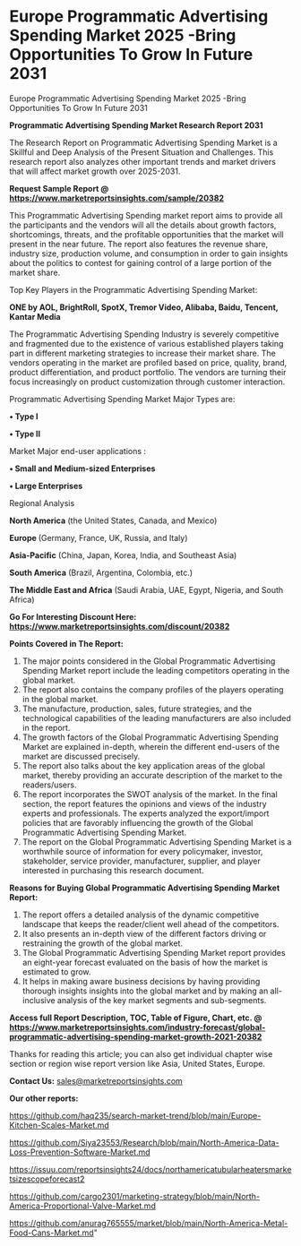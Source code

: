 # Europe Programmatic Advertising Spending Market 2025 -Bring Opportunities To Grow In Future 2031
Europe Programmatic Advertising Spending Market 2025 -Bring Opportunities To Grow In Future 2031

<strong>Programmatic Advertising Spending Market Research Report 2031</strong>

The Research Report on Programmatic Advertising Spending Market is a Skillful and Deep Analysis of the Present Situation and Challenges. This research report also analyzes other important trends and market drivers that will affect market growth over 2025-2031.

<strong>Request Sample Report @ <a href=https://www.marketreportsinsights.com/sample/20382>https://www.marketreportsinsights.com/sample/20382</a></strong>

This Programmatic Advertising Spending market report aims to provide all the participants and the vendors will all the details about growth factors, shortcomings, threats, and the profitable opportunities that the market will present in the near future. The report also features the revenue share, industry size, production volume, and consumption in order to gain insights about the politics to contest for gaining control of a large portion of the market share.

Top Key Players in the Programmatic Advertising Spending Market:

<strong>ONE by AOL, BrightRoll, SpotX, Tremor Video, Alibaba, Baidu, Tencent, Kantar Media</strong>

The Programmatic Advertising Spending Industry is severely competitive and fragmented due to the existence of various established players taking part in different marketing strategies to increase their market share. The vendors operating in the market are profiled based on price, quality, brand, product differentiation, and product portfolio. The vendors are turning their focus increasingly on product customization through customer interaction.

Programmatic Advertising Spending Market Major Types are:

<strong>• Type I

• Type II</strong>

Market Major end-user applications :

<strong>• Small and Medium-sized Enterprises

• Large Enterprises</strong>

Regional Analysis

</u><strong><b>North America</b></strong> (the United States, Canada, and Mexico)

<strong><b>Europe </b></strong>(Germany, France, UK, Russia, and Italy)

<strong><b>Asia-Pacific</b></strong> (China, Japan, Korea, India, and Southeast Asia)

<strong><b>South America</b></strong> (Brazil, Argentina, Colombia, etc.)

<strong><b>The Middle East and Africa</b></strong> (Saudi Arabia, UAE, Egypt, Nigeria, and South Africa)

<strong>Go For Interesting Discount Here: <a href=https://www.marketreportsinsights.com/discount/20382>https://www.marketreportsinsights.com/discount/20382</a></strong>

<strong>Points Covered in The Report:</strong>
<ol>
  <li>The major points considered in the Global Programmatic Advertising Spending Market report include the leading competitors operating in the global market.</li>
  <li>The report also contains the company profiles of the players operating in the global market.</li>
  <li>The manufacture, production, sales, future strategies, and the technological capabilities of the leading manufacturers are also included in the report.</li>
  <li>The growth factors of the Global Programmatic Advertising Spending Market are explained in-depth, wherein the different end-users of the market are discussed precisely.</li>
  <li>The report also talks about the key application areas of the global market, thereby providing an accurate description of the market to the readers/users.</li>
  <li>The report incorporates the SWOT analysis of the market. In the final section, the report features the opinions and views of the industry experts and professionals. The experts analyzed the export/import policies that are favorably influencing the growth of the Global Programmatic Advertising Spending Market.</li>
  <li>The report on the Global Programmatic Advertising Spending Market is a worthwhile source of information for every policymaker, investor, stakeholder, service provider, manufacturer, supplier, and player interested in purchasing this research document.</li>
</ol>
<strong>Reasons for Buying Global Programmatic Advertising Spending Market Report:</strong>

<ol>
  <li>The report offers a detailed analysis of the dynamic competitive landscape that keeps the reader/client well ahead of the competitors.</li>
  <li>It also presents an in-depth view of the different factors driving or restraining the growth of the global market.</li>
  <li>The Global Programmatic Advertising Spending Market report provides an eight-year forecast evaluated on the basis of how the market is estimated to grow.</li>
  <li>It helps in making aware business decisions by having providing thorough insights insights into the global market and by making an all-inclusive analysis of the key market segments and sub-segments.</li>
</ol>
<strong>Access full Report Description, TOC, Table of Figure, Chart, etc. @ <a href=https://www.marketreportsinsights.com/industry-forecast/global-programmatic-advertising-spending-market-growth-2021-20382>https://www.marketreportsinsights.com/industry-forecast/global-programmatic-advertising-spending-market-growth-2021-20382</a></strong>


Thanks for reading this article; you can also get individual chapter wise section or region wise report version like Asia, United States, Europe.

<strong>Contact Us:</strong>
sales@marketreportsinsights.com

<strong>Our other reports:</strong>

<a href=https://github.com/haq235/search-market-trend/blob/main/Europe-Kitchen-Scales-Market.md>https://github.com/haq235/search-market-trend/blob/main/Europe-Kitchen-Scales-Market.md</a>

<a href=https://github.com/Siya23553/Research/blob/main/North-America-Data-Loss-Prevention-Software-Market.md>https://github.com/Siya23553/Research/blob/main/North-America-Data-Loss-Prevention-Software-Market.md</a>

<a href=https://issuu.com/reportsinsights24/docs/northamericatubularheatersmarketsizescopeforecast2>https://issuu.com/reportsinsights24/docs/northamericatubularheatersmarketsizescopeforecast2</a>

<a href=https://github.com/cargo2301/marketing-strategy/blob/main/North-America-Proportional-Valve-Market.md>https://github.com/cargo2301/marketing-strategy/blob/main/North-America-Proportional-Valve-Market.md</a>

<a href=https://github.com/anurag765555/market/blob/main/North-America-Metal-Food-Cans-Market.md>https://github.com/anurag765555/market/blob/main/North-America-Metal-Food-Cans-Market.md</a>"
